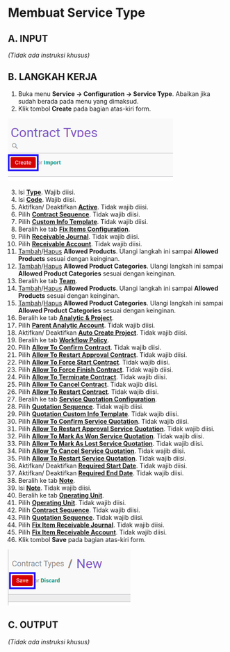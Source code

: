 # Membuat Service Type

## A. INPUT

*(Tidak ada instruksi khusus)*

## B. LANGKAH KERJA

1. Buka menu **Service -> Configuration -> Service Type**. Abaikan jika sudah berada pada menu yang dimaksud.
2. Klik tombol **Create** pada bagian atas-kiri form.

![](../../img/service-type/tombol-create.png)

3. Isi **[Type](./penjelasan.md#field-type)**. Wajib diisi.
4. Isi **[Code](./penjelasan.md#field-code)**. Wajib diisi.
5. Aktifkan/ Deaktifkan **[Active](./penjelasan.md#field-active)**. Tidak wajib diisi.
6. Pilih **[Contract Sequence](./penjelasan.md#field-contract-sequence)**. Tidak wajib diisi.
7. Pilih **[Custom Info Template](./penjelasan.md#field-custom-info-template)**. Tidak wajib diisi.
8. Beralih ke tab **[Fix Items Configuration](./penjelasan.md#tab-fix-items-configuration)**.
9. Pilih **[Receivable Journal](./penjelasan.md#field-receivable-journal)**. Tidak wajib diisi.
10. Pilih **[Receivable Account](./penjelasan.md#field-receivable-account)**. Tidak wajib diisi.
11. <a name="l11">[Tambah](./menambahkan-produk.md)/[Hapus](./menghapus-produk.md) **Allowed Products**</a>. Ulangi langkah ini sampai **Allowed Products** sesuai dengan keinginan.
12. <a name="l12">[Tambah](./menambahkan-kategori-produk.md)/[Hapus](./menghapus-kategori-produk.md) **Allowed Product Categories**</a>. Ulangi langkah ini sampai **Allowed Product Categories** sesuai dengan keinginan.
13. Beralih ke tab **[Team](./penjelasan.md#tab-team)**.
14. <a name="l14">[Tambah](./menambahkan-produk.md)/[Hapus](./menghapus-produk.md) **Allowed Products**</a>. Ulangi langkah ini sampai **Allowed Products** sesuai dengan keinginan.
15. <a name="l15">[Tambah](./menambahkan-kategori-produk.md)/[Hapus](./menghapus-kategori-produk.md) **Allowed Product Categories**</a>. Ulangi langkah ini sampai **Allowed Product Categories** sesuai dengan keinginan.
16. Beralih ke tab **[Analytic & Project](./penjelasan.md#tab-analytic-project)**.
17. Pilih **[Parent Analytic Account](./penjelasan.md#field-parent-analytic-account)**. Tidak wajib diisi.
18. Aktifkan/ Deaktifkan **[Auto Create Project](./penjelasan.md#field-auto-create-project)**. Tidak wajib diisi.
19. Beralih ke tab **[Workflow Policy](./penjelasan.md#tab-workflow-policy)**.
20. Pilih **[Allow To Confirm Contract](./penjelasan.md#field-allow-to-confirm)**. Tidak wajib diisi.
21. Pilih **[Allow To Restart Approval Contract](./penjelasan.md#field-allow-to-restart-approval)**. Tidak wajib diisi.
22. Pilih **[Allow To Force Start Contract](./penjelasan.md#field-allow-to-force-start)**. Tidak wajib diisi.
23. Pilih **[Allow To Force Finish Contract](./penjelasan.md#field-allow-to-force-finish)**. Tidak wajib diisi.
24. Pilih **[Allow To Terminate Contract](./penjelasan.md#field-allow-to-terminate)**. Tidak wajib diisi.
25. Pilih **[Allow To Cancel Contract](./penjelasan.md#field-allow-to-cancel)**. Tidak wajib diisi.
26. Pilih **[Allow To Restart Contract](./penjelasan.md#field-allow-to-restart)**. Tidak wajib diisi.
27. Beralih ke tab **[Service Quotation Configuration](./penjelasan.md#tab-service-quotation-configuration)**.
28. Pilih **[Quotation Sequence](./penjelasan.md#field-quotation-sequence)**. Tidak wajib diisi.
29. Pilih **[Quotation Custom Info Template](./penjelasan.md#field-quotation-template)**. Tidak wajib diisi.
30. Pilih **[Allow To Confirm Service Quotation](./penjelasan.md#field-allow-to-confirm-quotation)**. Tidak wajib diisi.
31. Pilih **[Allow To Restart Approval Service Quotation](./penjelasan.md#field-allow-to-restart-approval-quotation)**. Tidak wajib diisi.
32. Pilih **[Allow To Mark As Won Service Quotation](./penjelasan.md#field-mark-as-won)**. Tidak wajib diisi.
33. Pilih **[Allow To Mark As Lost Service Quotation](./penjelasan.md#field-mark-as-lost)**. Tidak wajib diisi.
34. Pilih **[Allow To Cancel Service Quotation](./penjelasan.md#field-allow-to-cancel-quotation)**. Tidak wajib diisi.
35. Pilih **[Allow To Restart Service Quotation](./penjelasan.md#field-allow-to-restart-quotation)**. Tidak wajib diisi.
36. Aktifkan/ Deaktifkan **[Required Start Date](./penjelasan.md#field-required-start-date)**. Tidak wajib diisi.
37. Aktifkan/ Deaktifkan **[Required End Date](./penjelasan.md#field-required-end-date)**. Tidak wajib diisi.
38. Beralih ke tab **[Note](./penjelasan.md#tab-note)**.
39. Isi **[Note](./penjelasan.md#field-note)**. Tidak wajib diisi.
40. Beralih ke tab **[Operating Unit](./penjelasan.md#tab-operating-unit)**.
41. Pilih **[Operating Unit](./penjelasan.md#field-operating-unit)**. Tidak wajib diisi.
42. Pilih **[Contract Sequence](./penjelasan.md#field-contract-sequence)**. Tidak wajib diisi.
43. Pilih **[Quotation Sequence](./penjelasan.md#field-quotation-sequence)**. Tidak wajib diisi.
44. Pilih **[Fix Item Receivable Journal](./penjelasan.md#field-fix-item-receivable-journal)**. Tidak wajib diisi.
45. Pilih **[Fix Item Receivable Account](./penjelasan.md#field-fix-item-receivable-account)**. Tidak wajib diisi.
46. Klik tombol **Save** pada bagian atas-kiri form.

![](../../img/service-type/tombol-save-new.png)

## C. OUTPUT

*(Tidak ada instruksi khusus)*
